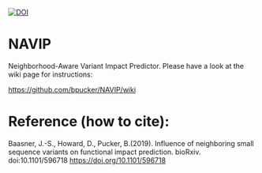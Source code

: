 [![DOI](https://zenodo.org/badge/DOI/10.5281/zenodo.2620396.svg)](https://doi.org/10.5281/zenodo.2620396)

# NAVIP
Neighborhood-Aware Variant Impact Predictor. Please have a look at the wiki page for instructions:


https://github.com/bpucker/NAVIP/wiki





# Reference (how to cite):
Baasner, J.-S., Howard, D., Pucker, B.(2019). Influence of neighboring small sequence variants on functional impact prediction. bioRxiv. doi:10.1101/596718
https://doi.org/10.1101/596718
